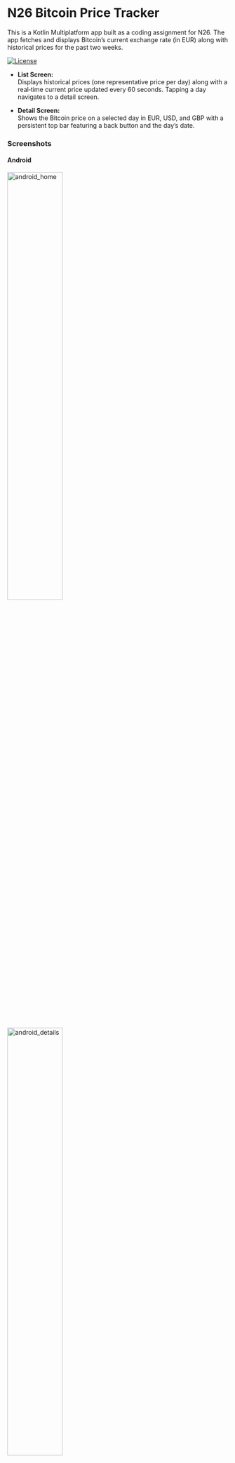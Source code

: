# N26 Bitcoin Price Tracker

This is a Kotlin Multiplatform app built as a coding assignment for N26.
The app fetches and displays Bitcoin’s current exchange rate (in EUR) along with historical prices for the past two
weeks.

[![License](https://img.shields.io/badge/License-Apache_2.0-blue.svg)](https://opensource.org/licenses/Apache-2.0)

- **List Screen:**  
  Displays historical prices (one representative price per day) along with a real‑time current price updated every 60
  seconds. Tapping a day navigates to a detail screen.

- **Detail Screen:**  
  Shows the Bitcoin price on a selected day in EUR, USD, and GBP with a persistent top bar featuring a back button and
  the day’s date.

### Screenshots

#### Android

<img alt="android_home" src="images/home_android.png" height="50%" width="50%"/>
<img alt="android_details" src="images/details_android.png" height="50%" width="50%"/>

#### iOS

<img alt="ios_home" src="images/home_ios.png" height="50%" width="50%"/>
<img alt="ios_details" src="images/details_ios.png" height="50%" width="50%"/>

---

## Features

- **Real-Time Refresh:**  
  The current price auto-refreshes every minute when the screen is active, using lifecycle-aware coroutines.

- **Historical Data Aggregation:**  
  Multiple data points per day are grouped by UTC day boundaries (e.g., using the last recorded value as the “closing”
  price).

- **Type-Safe Navigation:**  
  Navigation is implemented using sealed classes and typed arguments to minimize errors.

- **Lifecycle-Aware UI:**  
  Custom effects ensure that auto-refresh operations run only when the screen is resumed.

- **Clean Architecture:**  
  Separation of concerns through interactors, view models, and data sources with caching and error handling.

---

## Technologies

This project leverages several key multiplatform libraries:

The data displayed by the app is from [CoinGecko API](https://docs.coingecko.com/v3.0.1/reference/introduction/).

- **UI & Navigation:**
	- [Compose Multiplatform](https://jb.gg/compose)
	- [Navigation Compose](https://developer.android.com/jetpack/compose/navigation)

- **Networking & Serialization:**
	- [Ktor](https://ktor.io/)
	- [kotlinx.serialization](https://github.com/Kotlin/kotlinx.serialization)

- **Dependency Injection:**
	- [Koin](https://github.com/InsertKoinIO/koin)

- **Concurrency:**
	- [kotlinx.coroutines](https://github.com/Kotlin/kotlinx.coroutines)

- **Date Handling:**
	- [kotlinx.datetime](https://github.com/Kotlin/kotlinx-datetime)

- **Logging:**
	- [Kermit](https://kermit.touchlab.co)

- **Build configuration:**
	- [BuildKonfig](https://github.com/yshrsmz/BuildKonfig)

---

## Setup and Running

### Android

- Open the project in Android Studio.
- Ensure your Android emulator or device is connected.
- Build and run the app.

### iOS

- **Requirements:**  
  Ensure you’re on a Mac with Xcode installed.

- **Configuration:**  
  Set your iOS signing settings (TEAM_ID, BUNDLE_ID, APP_NAME) in your config file.

- **Running:**  
  Open the generated Xcode project, select an available iOS simulator, and build & run the app.

**Note:** The Public API restricts historical data to the past 365 days only. A Pro-API key is required for the complete
range.

---

## Project Structure

- **Feature Modules:**
	- **Home:**  
	  Contains the list screen with historical prices and current price auto-refresh.
	- **Details:**  
	  Displays detailed price information for a selected day.

- **Core:**  
  Shared business logic, domain models, and interactors.

- **Data:**  
  Networking, caching, and remote data sources.

- **UI:**  
  Common design system and theming.

---

## Navigation & Lifecycle

- **Navigation:**  
  The app uses a simple navigation setup with typed routes (e.g., sealed classes) to manage transitions between the Home
  and Detail screens.

- **Lifecycle-Aware Refresh:**  
  A custom `LifecycleResumeEffect` ensures that auto-refresh tasks (like fetching the current price every 60 seconds)
  run only when the screen is resumed, minimizing unnecessary network calls.

- **Date & Time Handling:**  
  Dates are consistently converted using UTC for API calls and then to local time for display, ensuring that day
  boundaries are handled correctly across time zones.

---

## Customization & Branding

- **N26 Branding:**  
  The app uses N26’s brand color (Teal 500, typically `#009688`) throughout the UI for consistency.

- **UI Design:**
	- The home screen features a modest title ("Bitcoin Price Tracker") with a subtitle ("❤ made with love by n26").
	- The current price is prominently displayed in a large, animated font and centered.
	- Historical prices are listed in a vertical list with each row showing a formatted date and price, along with a
	  forward arrow icon to indicate clickability.

---

## License

This project is licensed under the Apache License, Version 2.0. See [LICENSE](LICENSE) for details.

---

Happy coding!
